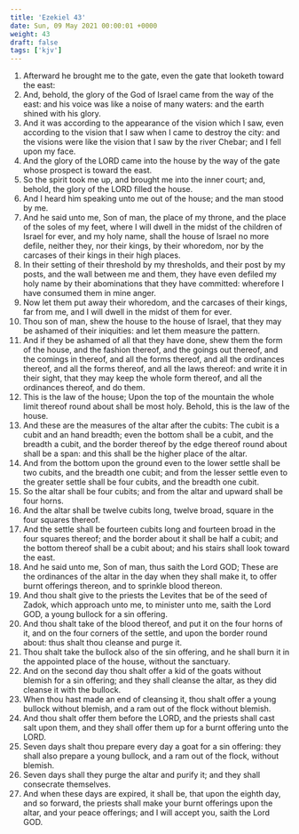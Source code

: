 ```yaml
---
title: 'Ezekiel 43'
date: Sun, 09 May 2021 00:00:01 +0000
weight: 43
draft: false
tags: ['kjv'] 
---
```


1. Afterward he brought me to the gate, even the gate that looketh toward the east:
2. And, behold, the glory of the God of Israel came from the way of the east: and his voice was like a noise of many waters: and the earth shined with his glory.
3. And it was according to the appearance of the vision which I saw, even according to the vision that I saw when I came to destroy the city: and the visions were like the vision that I saw by the river Chebar; and I fell upon my face.
4. And the glory of the LORD came into the house by the way of the gate whose prospect is toward the east.
5. So the spirit took me up, and brought me into the inner court; and, behold, the glory of the LORD filled the house.
6. And I heard him speaking unto me out of the house; and the man stood by me.
7. And he said unto me, Son of man, the place of my throne, and the place of the soles of my feet, where I will dwell in the midst of the children of Israel for ever, and my holy name, shall the house of Israel no more defile, neither they, nor their kings, by their whoredom, nor by the carcases of their kings in their high places.
8. In their setting of their threshold by my thresholds, and their post by my posts, and the wall between me and them, they have even defiled my holy name by their abominations that they have committed: wherefore I have consumed them in mine anger.
9. Now let them put away their whoredom, and the carcases of their kings, far from me, and I will dwell in the midst of them for ever.
10. Thou son of man, shew the house to the house of Israel, that they may be ashamed of their iniquities: and let them measure the pattern.
11. And if they be ashamed of all that they have done, shew them the form of the house, and the fashion thereof, and the goings out thereof, and the comings in thereof, and all the forms thereof, and all the ordinances thereof, and all the forms thereof, and all the laws thereof: and write it in their sight, that they may keep the whole form thereof, and all the ordinances thereof, and do them.
12. This is the law of the house; Upon the top of the mountain the whole limit thereof round about shall be most holy. Behold, this is the law of the house.
13. And these are the measures of the altar after the cubits: The cubit is a cubit and an hand breadth; even the bottom shall be a cubit, and the breadth a cubit, and the border thereof by the edge thereof round about shall be a span: and this shall be the higher place of the altar.
14. And from the bottom upon the ground even to the lower settle shall be two cubits, and the breadth one cubit; and from the lesser settle even to the greater settle shall be four cubits, and the breadth one cubit.
15. So the altar shall be four cubits; and from the altar and upward shall be four horns.
16. And the altar shall be twelve cubits long, twelve broad, square in the four squares thereof.
17. And the settle shall be fourteen cubits long and fourteen broad in the four squares thereof; and the border about it shall be half a cubit; and the bottom thereof shall be a cubit about; and his stairs shall look toward the east.
18. And he said unto me, Son of man, thus saith the Lord GOD; These are the ordinances of the altar in the day when they shall make it, to offer burnt offerings thereon, and to sprinkle blood thereon.
19. And thou shalt give to the priests the Levites that be of the seed of Zadok, which approach unto me, to minister unto me, saith the Lord GOD, a young bullock for a sin offering.
20. And thou shalt take of the blood thereof, and put it on the four horns of it, and on the four corners of the settle, and upon the border round about: thus shalt thou cleanse and purge it.
21. Thou shalt take the bullock also of the sin offering, and he shall burn it in the appointed place of the house, without the sanctuary.
22. And on the second day thou shalt offer a kid of the goats without blemish for a sin offering; and they shall cleanse the altar, as they did cleanse it with the bullock.
23. When thou hast made an end of cleansing it, thou shalt offer a young bullock without blemish, and a ram out of the flock without blemish.
24. And thou shalt offer them before the LORD, and the priests shall cast salt upon them, and they shall offer them up for a burnt offering unto the LORD.
25. Seven days shalt thou prepare every day a goat for a sin offering: they shall also prepare a young bullock, and a ram out of the flock, without blemish.
26. Seven days shall they purge the altar and purify it; and they shall consecrate themselves.
27. And when these days are expired, it shall be, that upon the eighth day, and so forward, the priests shall make your burnt offerings upon the altar, and your peace offerings; and I will accept you, saith the Lord GOD.
